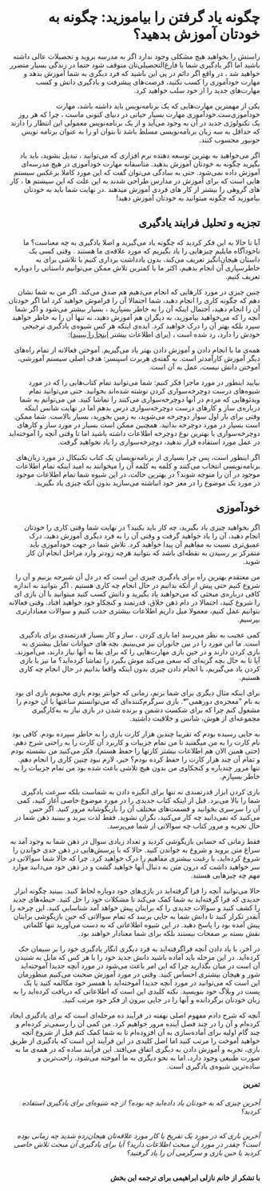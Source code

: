<div dir="rtl">
  <h1>چگونه یاد گرفتن را بیاموزید: چگونه به خودتان آموزش بدهید؟</h1>
  <p>
    راستش را بخواهید هیچ مشکلی وجود ندارد اگر به مدرسه بروید و تحصیلات عالی داشته باشید اما اگر یادگیری شما با فارغ‌التحصیلی‌تان متوقف شود حتما در زندگی بسیار متضرر خواهید شد ، در واقع اگر دائم در پی این باشید که فرد دیگری به شما آموزش بدهد و مهارت خودآموزی را کسب نکنید، فرصت‌های پیشرفت و یادگیری دانش و کسب مهارت‌های جدید را از خود سلب خواهید کرد.
  </p>
  <p>یکی از مهمترین مهارت‌هایی که یک برنامه‌نویس باید داشته باشد، مهارت خودآموزی‌ست.خودآموزی مهارت بسیار حیاتی در دنیای کنونی ماست ، چرا که هر روز یک تکنولوژی جدید در آن به وجود می‌آید و از یک برنامه‌نویس معمولی این انتظار را دارند که حداقل به سه زبان برنامه‌نویسی مسلط باشد تا بتوان او را به عنوان برنامه نویس جونیور محسوب کنند.</p>
  <p>اگر می‌خواهید به بهترین توسعه دهنده نرم افزاری که می‌توانید ، تبدیل بشوید، باید یاد بگیرید چگونه به خودتان آموزش بدهید. متاسفانه مهارت خودآموزی در هیچ مدرسه‌ای آموزش داده نمی‌شود. حتی به سادگی می‌توان گفت که این مورد کاملا برعکس سیستم هایی است که برای آموزش در مدارس طراحی شدند به این علت که این سیستم ها ، کار های گروهی را بیشتر از کار های فردی آموزش میدهند .در نهایت شما باید به خودتان بیاموزید که چگونه میتوانید به خودتان آموزش دهید!</p>
  <h2>تجزیه و تحلیل فرایند یادگیری</h2>
 <p>آیا تا حالا به این فکر کردید که چگونه یاد می‌گیرید و اصلا یادگیری به چه معناست؟ ما ناخودآگاه مایلیم چیزهایی را یاد بگیریم که مورد علاقه‌ی ما هستند . وقتی کسی یک داستان هیجان‌انگیز تعریف می‌کند، بدون یادداشت برداری کنیم یا تلاشی برای به خاطرسپاری آن انجام بدهیم، اکثر ما با کمترین تلاش ممکن می‌توانیم داستانی را دوباره تعریف کنیم.</p>
 <p>چنین چیزی در مورد کارهایی که انجام می‌دهیم هم صدق می‌کند. اگر من به شما نشان دهم که چگونه کاری را انجام دهید، شما احتمالا آن را فراموش خواهید کرد اما اگر خودتان آن را انجام دهید، احتمال اینکه آن را به خاطر بسپارید ، بسیار بیشتر می‌شود و اگر شما آنچه را که می‌خواهید بیاموزید، به دیگران هم آموزش دهید، نه تنها آن را به خاطر خواهید سپرد بلکه بهتر آن را درک خواهید کرد. ایده‌ی اینکه هر کس شیوه‌ی یادگیری ترجیحی خودش را دارد، رد شده است ، (برای اطلاعات بیشتر <a href="http://simpleprogrammer.com/ss-learning-myth">اینجا را ببینید</a>): </p>
 <p>همه‌ی ما با انجام دادن و آموزش دادن بهتر یاد می‌گیریم. آموختن فعالانه از تمام راه‌های دیگر آموزش کارآمدتر است. به گفته‌ی هربرت اسپنسر: هدف اصلی سیستم آموزشی، آموختن دانش نیست، عمل به آن است.</p>
 <p>بیایید اینطور در مورد ماجرا فکر کنیم: شما می‌توانید تمام کتاب‌هایی را که در مورد شیوه‌های درست دوچرخه‌سواری کردن نوشته شده‌اند بخوانید. حتی می‌توانید تمام ویدئوهایی که مردم در آنها دوچرخه‌سواری می‌کنند را تماشا کنید. من می‌توانم به شما درباره‌ی ساز و کارهای درست دوچرخه‌سواری درس بدهم اما در نهایت شانس اینکه وقتی برای بار اول سوار دوچرخه می‌شوید، به زمین بخورید، بسیار بالاست. شما ممکن است بسیار در مورد دوچرخه بدانید. همچنین ممکن است بسیار در مورد ساز و کارهای دوچرخه‌سواری یا بهترین نوع دوچرخه اطلاعات داشته باشید اما تا وقتی آنچه را آموخته‌اید در عمل مورد استفاده قرار ندهید، دوچرخه‌سواری را یاد نخواهید گرفت.</p>
 <p>اگر اینطور است، پس چرا بسیاری از برنامه‌نویسان یک کتاب تکنیکال در مورد زبان‌های برنامه‌نویسی انتخاب می‌کنند و کلمه به کلمه آن را میخوانند به امید اینکه تمام اطلاعات موجود در آن را متوجه شوند؟ در بهترین حالت، در این شیوه شما تمام اطلاعات موجود در مورد یک موضوع را در مغز خود انباشته می‌سازید بدون آنکه چیزی یاد بگیرید.</p>
 <h2>خودآموزی</h2>
 <p>اگر بخواهید چیزی یاد بگیرید، چه کار باید بکنید؟ در نهایت شما وقتی کاری را خودتان انجام دهید، آن را یاد خواهید گرفت و وقتی آن را به فرد دیگری آموزش دهید، درک عمیق‌تری نسبت به مفاهیم آن پیدا خواهید کرد. تلاش شما در جهت خودآموزی باید متمرکز بر رسیدن به نقطه‌ای باشد که بتوانید هرچه زودتر وارد مراحل انجام آن کار شوید.</p>
 <p>من معتقدم بهترین راه برای یادگیری چیزی این است که در دل آن شیرجه بزنیم و آن را شروع کنیم حتی پیش از آنکه بدانیم در حال انجام چه کاری هستیم . اگر بتوانید به اندازه کافی درباره‌ی مبحثی که می‌خواهید یاد بگیرید و دانش کسب کنید میتوانید با آن بازی ای را شروع کنید، احتمالا در دام ذهن خلاق، قدرتمند و کنجکاو خود خواهید افتاد. وقتی فعالانه بتوانیم عمل کنیم، معمولا میل داریم اطلاعات بیشتری جذب کنیم و سوالات معنادارتری بپرسیم.</p>
 <p>کمی عجیب به نظر می‌رسد اما بازی کردن ، ساز و کار بسیار قدرتمندی برای یادگیری است. ما این مورد را در بین جانوران نیز می‌بینیم. بچه های حیوانات تمایل بیشتری به بازی کردن دارند و در حین بازی مهارت‌هایی را که برای بقا به آنها نیاز دارند، می‌آموزند. آیا تا به حال بچه گربه‌ای که سعی می‌کند موش بگیرد را تماشا کرده‌اید؟ ما نیز با بازی کردن یاد می‌گیریم، با انجام دادن چیزی بدون اینکه واقعا بدانیم در حال انجام چه کاری هستیم.</p>
 <p>برای اینکه مثال دیگری برای شما بزنم، زمانی که جوانتر بودم بازی محبوبم بازی ای بود به نام "معجزه‌ی دورهمی"*. بازی سرگرم‌کننده‌ای که می‌توانستم ساعتها با آن خودم را مشغول کنم چرا که برای شکست دشمن و برنده شدن در بازی نیاز به به‌کارگیری مجموعه‌ای از هوش، شانس و خلاقیت داشتید.</p>
 <p>به جایی رسیده بودم که تقریبا چندین هزار کارت بازی را به خاطر سپرده بودم. کافی بود نام کارت را به من میگفتید تا من تمام جزییات و کاربرد آن کارت را به راحتی شرح دهم. (حتی همین الان هم اطلاعات بیشتر کارتها را حفظ هستم). فکر می‌کنید من نشسته بودم و تمام آن چند هزار کارت را حفظ کرده بودم؟ خیر، لازم نبود چنین کاری را انجام دهم. تنها مرور چندباره و کنجکاوی من بدون هیچ تلاشی باعث شده بود من تمام جزییات را به خاطر بسپارم.</p>
 <p>بازی کردن ابزار قدرتمندی نه تنها برای انگیزه دادن به شماست بلکه سرعت یادگیری شما را بالا می‌برد. قبل از اینکه کتاب جدیدی را در مورد موضوع خاصی آغاز کنید، کمی آن را سرسری بخوانید و قسمت‌های مختلف آن را بازیگوشانه مرور کنید. اگر حس می‌کنید که نمی‌دانید چه کار می‌کنید، نگران نشوید. فقط لذت ببرید و ببینید ذهن شما در حال تجربه و مرور کتاب چه سوالاتی از شما می‌پرسد.</p>
 <p>فقط زمانی که حسابی بازیگوشی کردید و تعداد زیادی سوال در ذهن شما به وجود آمد به سراغ متن بروید و شروع به خواندن کنید. حالا که با پرسش‌هایی در ذهن جدی خواندن را شروع کرده‌اید، با رغبت بیشتری مفاهیم را درک خواهید کرد. چرا که حالا شما سوالاتی در سر خواهید داشت که درون متن به دنبال آنها خواهید گشت و در ذهن خود می‌دانید موارد مهم چه چیزهایی هستند.</p>
 <p>حالا می‌توانید آنچه را فرا گرفته‌اید در بازی‌های خود دوباره لحاظ کنید. ببینید چگونه ابزار جدیدی که فرا گرفته‌اید به شما کمک می‌کند تا مشکلات خود را حل کنید. حیطه‌های جدید را کشف کنید و سوالات جدیدی را که برایتان پیش خواهد آمد شناسایی کنید. این چرخه را آنقدر تکرار کنید تا دانش شما به جایی برسد که تمام سوالاتی که حین بازیگوشی برایتان پیش آمده بود را پاسخ دهید. در این شیوه اطلاعاتی که به دست می‌آورید تنها کلماتی نقش بسته بر صفحات نیستند بلکه برای شما معنادار خواهند بود.</p>
 <p>در آخر، با یاد دادن آنچه فراگرفته‌اید به فرد دیگری انگار یادگیری خود را بر سیمان حک کرده‌اید. در این مرحله باید آماده باشید دانش جدید خود را با هر کس که مایل به شنیدن آن است در میان بگذارید چرا که این امر باعث می‌شود در مورد آنچه جدیدا آموخته‌اید شور و هیجان بیشتری احساس کنید. وقتی در مورد آموزش صحبت می‌کنیم منظورمان این است که می‌توانید در مورد آنچه جدیدا آموخته‌اید با همسر خود مکالمه کنید یا یک پست در وبلاگ خود بنویسید. نکته کلیدی این است که اطلاعاتی که دریافت کرده‌اید را به زبان خودتان برگردانده و آنها را در جایی بیرون از فکر خود مرتب کنید.</p>
 <p>آنچه که شرح دادم مفهوم اصلی نهفته در فرآیند ده مرحله‌ای است که برای یادگیری ایجاد کرده‌ام و آن را در چند فصل آینده مرور خواهیم کرد. من کمی آن را رسمی‌تر کرده‌ام و چند گام اولیه برای آماده‌سازی به آن افزوده‌ام تا به شما کمک کنم قبل از شروع آنچه خواهید آموخت را مرتب کنید اما اصل کلیدی در این فرآیند این است که یادگیری از طریق بازی، تجربه و آموزش دادن به دیگری اتفاق می‌افتد. این فرآیند ساده که در همه‌ی ما به صورت طبیعی وجود دارد، اما به نحو دیگری به ما آموخته می‌شود، راحت‌ترین و ساده‌ترین شیوه‌ی یادگیری است.</p>
  <h4>تمرین</h4>
  <h6>آخرین چیزی که به خودتان یاد داده‌اید چه بوده؟ از چه شیوه‌ای برای یادگیری استفاده کردید؟</h6>
  <h6>آخرین باری که در مورد یک تفریح یا کار مورد علاقه‌تان هیجان‌زده شدید چه زمانی بوده است؟ چقدر در مورد آن مبحث اطلاعات دارید؟ آیا برای یادگیری آن مبحث تلاش خاصی کردید یا حین بازی و سرگرمی آن را یاد گرفتید؟</h6>
  <h4>با تشکر از خانم نازلی ابراهیمی برای ترجمه این بخش</h4>
 </div>
